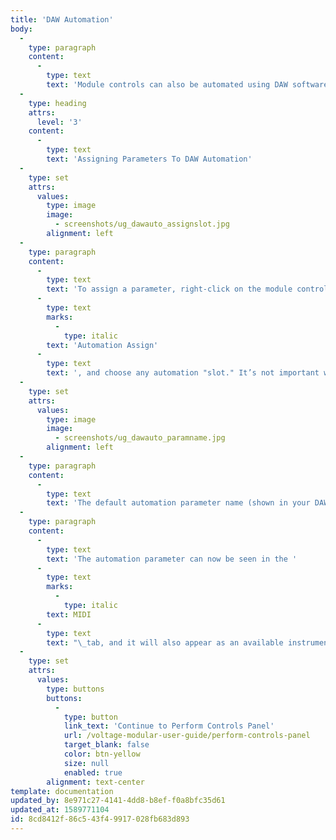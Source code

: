 ```yaml
---
title: 'DAW Automation'
body:
  -
    type: paragraph
    content:
      -
        type: text
        text: 'Module controls can also be automated using DAW software automation. Voltage Modular allows a maximum of 128 parameters to be automated.'
  -
    type: heading
    attrs:
      level: '3'
    content:
      -
        type: text
        text: 'Assigning Parameters To DAW Automation'
  -
    type: set
    attrs:
      values:
        type: image
        image:
          - screenshots/ug_dawauto_assignslot.jpg
        alignment: left
  -
    type: paragraph
    content:
      -
        type: text
        text: 'To assign a parameter, right-click on the module control, select '
      -
        type: text
        marks:
          -
            type: italic
        text: 'Automation Assign'
      -
        type: text
        text: ', and choose any automation "slot." It’s not important which number you choose, as long as it doesn’t already have a parameter assigned. In the screenshot above, slot #1 already has an assigned parameter, so we’ll choose slot #2.'
  -
    type: set
    attrs:
      values:
        type: image
        image:
          - screenshots/ug_dawauto_paramname.jpg
        alignment: left
  -
    type: paragraph
    content:
      -
        type: text
        text: 'The default automation parameter name (shown in your DAW) will be the module name followed by the name of the automated parameter, but custom names can be typed in this field if desired.'
  -
    type: paragraph
    content:
      -
        type: text
        text: 'The automation parameter can now be seen in the '
      -
        type: text
        marks:
          -
            type: italic
        text: MIDI
      -
        type: text
        text: "\_tab, and it will also appear as an available instrument automation parameter in your DAW software."
  -
    type: set
    attrs:
      values:
        type: buttons
        buttons:
          -
            type: button
            link_text: 'Continue to Perform Controls Panel'
            url: /voltage-modular-user-guide/perform-controls-panel
            target_blank: false
            color: btn-yellow
            size: null
            enabled: true
        alignment: text-center
template: documentation
updated_by: 8e971c27-4141-4dd8-b8ef-f0a8bfc35d61
updated_at: 1589771104
id: 8cd8412f-86c5-43f4-9917-028fb683d893
---
```

